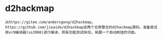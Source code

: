 # d2hackmap
    从https://gitee.com/andersgong/d2hackmap, https://github.com/jieaido/d2hackmap这两个仓库整合的d2hackmap源码。准备尝试用vc9编译器(vs2008)进行编译，现有功能测试OK后，拓展一个自动刷挂的功能。
